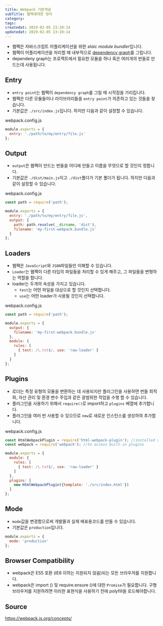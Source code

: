 ```yaml
---
title: Webpack 기본개념
subTitle: 웹팩에대한 정리
category: 
tags: 
createdat: 2019-02-05 23:20:14
updatedat: 2019-02-05 23:20:14
---
```


* 웹팩은 자바스크립트 어플리케이션을 위한 *staic module bundler*입니다.
* 웹팩이 어플리케이션을 처리할 때 내부적으로 [dependency graph](https://webpack.js.org/concepts/dependency-graph/)를 그립니다.
* dependeny graph는 프로젝트에서 필요한 모듈을 하나 혹은 여러개의 번들로
  만드는데 사용됩니다.  

## Entry

* `entry point`는 웹팩이 `dependency graph`를 그릴 때 시작점을 가리킵니다.
* 웹팩은 다른 모듈들이나 라이브러리들을 `entry point`가 의존하고 있는 것들을
  찾습니다.
* 기본값은 `./src/index.js`입니다. 하지만 다음과 같이 설정할 수 있습니다.

webpack.config.js
```javascript
module.exports = {
  entry: './path/to/my/entry/file.js'
};
```

## Output

* `output`은 웹팩이 만드는 번들을 어디에 만들고 이름을 무엇으로 할 것인지
  정합니다.
* 기본값은 `./dist/main.js`이고 `./dist`폴더가 기본 폴더가 됩니다. 하지만
  다음과 같이 설정할 수 있습니다.

webpack.config.js
```javascript
const path = require('path');

module.exports = {
  entry: './path/to/my/entry/file.js',
  output: {
    path: path.resolve(__dirname, 'dist'),
    filename: 'my-first-webpack.bundle.js'
  }
};
```

## Loaders

* 웹팩은 `JavaScript`와 `JSON`파일들만 이해할 수 있습니다.
* `Loader`는 웹팩이 다른 타입의 파일들을 처리할 수 있게 해주고, 그 파일들을
  변형하는 역할을 합니다.
* loader는 두개의 속성을 가지고 있습니다.
  * `test`는 어떤 파일을 대상으로 할 것인지 선택합니다.
  * `use`는 어떤 loader가 사용될 것인지 선택합니다.

webpack.config.js
```javascript
const path = require('path');

module.exports = {
  output: {
    filename: 'my-first-webpack.bundle.js'
  },
  module: {
    rules: [
      { test: /\.txt$/, use: 'raw-loader' }
    ]
  }
};
```

## Plugins

* 로더는 특정 유형의 모듈을 변환하는 데 사용되지만 플러그인을 사용하면 번들 
  최적화, 자산 관리 및 환경 변수 주입과 같은 광범위한 작업을 수행 할 수 
  있습니다.
* 플러그인을 사용하기 위해서 `require()`로 import하고 `plugins` 배열에
  추가합니다.
* 플러그인을 여러 번 사용할 수 있으므로 `new`로 새로운 인스턴스를 생성하여
  추가합니다.

webpack.config.js
```javascript
const HtmlWebpackPlugin = require('html-webpack-plugin'); //installed via npm
const webpack = require('webpack'); //to access built-in plugins

module.exports = {
  module: {
    rules: [
      { test: /\.txt$/, use: 'raw-loader' }
    ]
  },
  plugins: [
    new HtmlWebpackPlugin({template: './src/index.html'})
  ]
};
```

## Mode

* `mode`값을 변경함으로써 개발물과 실제 배표용코드를 만들 수 있습니다. 
* 기본값은 `production`입니다.

```javascript
module.exports = {
  mode: 'production'
};
```

## Browser Compatibility

* webpack은 ES5 호환 (IE8 이하는 지원되지 않음)되는 모든 브라우저를 지원합니다.
* webpack은 import () 및 require.ensure ()에 대한 `Promise`가 필요합니다. 
  구형 브라우저를 지원하려면 이러한 표현식을 사용하기 전에 polyfill을 
  로드해야합니다.

## Source

https://webpack.js.org/concepts/
